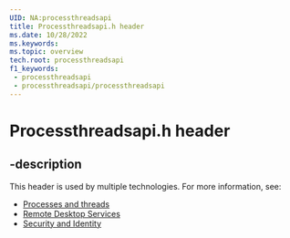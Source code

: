 ```yaml
---
UID: NA:processthreadsapi
title: Processthreadsapi.h header
ms.date: 10/28/2022
ms.keywords: 
ms.topic: overview
tech.root: processthreadsapi
f1_keywords:
 - processthreadsapi
 - processthreadsapi/processthreadsapi
---
```


# Processthreadsapi.h header

## -description

This header is used by multiple technologies. For more information, see:

- [Processes and threads](../_processthreadsapi/index.md)
- [Remote Desktop Services](../_termserv/index.md)
- [Security and Identity](../_security/index.md)

